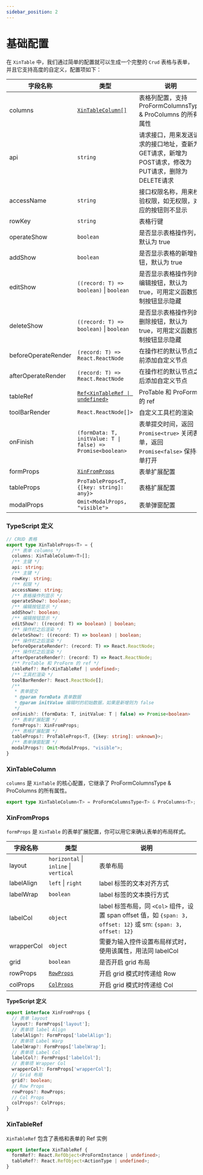 ```yaml
---
sidebar_position: 2
---
```


# 基础配置

在 `XinTable` 中，我们通过简单的配置就可以生成一个完整的 `Crud` 表格与表单，并且它支持高度的自定义，配置项如下：

| 字段名称                | 类型                                                          | 说明                                                       |
|---------------------|-------------------------------------------------------------|----------------------------------------------------------|
| columns             | [`XinTableColumn[]`](#xintablecolumn)                       | 表格列配置，支持 ProFormColumnsType & ProColumns 的所有属性           |
| api                 | `string`                                                    | 请求接口，用来发送请求的接口地址，查新为GET请求，新增为POST请求，修改为PUT请求，删除为DELETE请求 |
| accessName          | `string`                                                    | 接口权限名称，用来校验权限，如无权限，对应的按钮则不显示                             |
| rowKey              | `string`                                                    | 表格行键                                                     |
| operateShow         | `boolean`                                                   | 是否显示表格操作列，默认为 true                                       |
| addShow             | `boolean`                                                   | 是否显示表格的新增按钮，默认为 true                                     |
| editShow            | `((record: T) => boolean)` \|  `boolean`                    | 是否显示表格操作列的编辑按钮，默认为 true，可用定义函数控制按钮显示隐藏                   |
| deleteShow          | `((record: T) => boolean)` \|  `boolean`                    | 是否显示表格操作列的删除按钮，默认为 true，可用定义函数控制按钮显示隐藏                   |
| beforeOperateRender | `(record: T) => React.ReactNode`                            | 在操作栏的默认节点之前添加自定义节点                                       |
| afterOperateRender  | `(record: T) => React.ReactNode`                            | 在操作栏的默认节点之后添加自定义节点                                       |
| tableRef            | [`Ref<XinTableRef \| undefined>`](#xintableref)             | ProTable 和 ProForm 的 ref                                 |
| toolBarRender       | `React.ReactNode[]> `                                       | 自定义工具栏的渲染                                                |
| onFinish            | `(formData: T, initValue: T \| false) => Promise<boolean> ` | 表单提交时间，返回`Promise<true>` 关闭表单，返回`Promise<false>` 保持表单打开  |
| formProps           | [`XinFromProps`](#xinfromprops)                             | 表单扩展配置                                                   |
| tableProps          | `ProTableProps<T, {[key: string]: any}>`                    | 表格扩展配置                                                   |
| modalProps          | `Omit<ModalProps, "visible">`                               | 表单弹窗配置                                                   |

### TypeScript 定义

```ts
// CRUD 表格
export type XinTableProps<T> = {
  /** 表单 columns */
  columns: XinTableColumn<T>[];
  /** 主键 */
  api: string;
  /** 主键 */
  rowKey: string;
  /** 权限 */
  accessName: string;
  /** 表格操作列显示 */
  operateShow?: boolean;
  /** 编辑按钮显示 */
  addShow?: boolean;
  /** 编辑按钮显示 */
  editShow?: ((record: T) => boolean) | boolean;
  /** 操作栏之后渲染 */
  deleteShow?: ((record: T) => boolean) | boolean;
  /** 操作栏之后渲染 */
  beforeOperateRender?: (record: T) => React.ReactNode;
  /** 操作栏之后渲染 */
  afterOperateRender?: (record: T) => React.ReactNode;
  /** ProTable 和 ProForm 的 ref */
  tableRef?: Ref<XinTableRef | undefined>;
  /** 工具栏渲染 */
  toolBarRender?: React.ReactNode[];
  /**
   * 表单提交
   * @param formData 表单数据
   * @param initValue 编辑时的初始数据，如果是新增则为 false
   */
  onFinish?: (formData: T, initValue: T | false) => Promise<boolean>
  /** 表单扩展配置 */
  formProps?: XinFromProps;
  /** 表格扩展配置 */
  tableProps?: ProTableProps<T, {[key: string]: unknown}>;
  /** 表单弹窗配置 */
  modalProps?: Omit<ModalProps, "visible">;
}
```

### XinTableColumn

`columns` 是 `XinTable` 的核心配置，它继承了 ProFormColumnsType & ProColumns 的所有属性。

```ts
export type XinTableColumn<T> = ProFormColumnsType<T> & ProColumns<T>;
```
### XinFromProps

`formProps` 是 `XinTable` 的表单扩展配置，你可以用它来确认表单的布局样式。


| 字段名称       | 类型                                                   | 说明                                                                                               |
|------------|------------------------------------------------------|--------------------------------------------------------------------------------------------------|
| layout     | `horizontal` \| `inline` \| `vertical`               | 表单布局                                                                                             |
| labelAlign | `left` \| `right`                                    | label 标签的文本对齐方式                                                                                  |
| labelWrap  | `boolean`                                            | label 标签的文本换行方式                                                                                  |
| labelCol   | `object`                                             | label 标签布局，同 `<Col>` 组件，设置 span offset 值，如 `{span: 3, offset: 12}` 或 sm: `{span: 3, offset: 12}` |
| wrapperCol | `object`                                             | 需要为输入控件设置布局样式时，使用该属性，用法同 labelCol                                                                |
| grid       | `boolean`                                            | 是否开启 grid 布局                                                                                     |
| rowProps   | [`RowProps`](https://ant.design/components/grid#row) | 开启 grid 模式时传递给 Row                                                                               |
| colProps   | [`ColProps`](https://ant.design/components/grid#col) | 开启 grid 模式时传递给 Col                                                                               |

**TypeScript 定义**

```ts
export interface XinFromProps {
  // 表单 layout
  layout?: FormProps['layout'];
  // 表单项 label Align
  labelAlign?: FormProps['labelAlign'];
  // 表单项 Label Warp
  labelWrap?: FormProps['labelWrap'];
  // 表单项 Label Col
  labelCol?: FormProps['labelCol'];
  // 表单项 Wrapper Col
  wrapperCol?: FormProps['wrapperCol'];
  // Grid 布局
  grid?: boolean;
  // Row Props
  rowProps?: RowProps;
  // Col Props
  colProps?: ColProps;
}
```

### XinTableRef

`XinTableRef` 包含了表格和表单的 Ref 实例

```ts
export interface XinTableRef {
  formRef?: React.RefObject<ProFormInstance | undefined>;
  tableRef?: React.RefObject<ActionType | undefined>;
}
```
